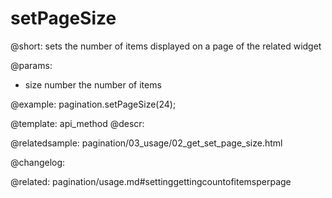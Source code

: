 setPageSize
=============

@short: sets the number of items displayed on a page of the related widget


@params:
- size	number  the number of items



@example:
pagination.setPageSize(24);


@template: api_method
@descr:




@relatedsample:
pagination/03_usage/02_get_set_page_size.html

@changelog:

@related: pagination/usage.md#settinggettingcountofitemsperpage
